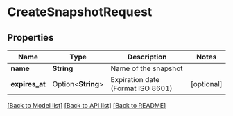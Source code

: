 # CreateSnapshotRequest

## Properties

Name | Type | Description | Notes
------------ | ------------- | ------------- | -------------
**name** | **String** | Name of the snapshot | 
**expires_at** | Option<**String**> | Expiration date (Format ISO 8601) | [optional]

[[Back to Model list]](../README.md#documentation-for-models) [[Back to API list]](../README.md#documentation-for-api-endpoints) [[Back to README]](../README.md)


